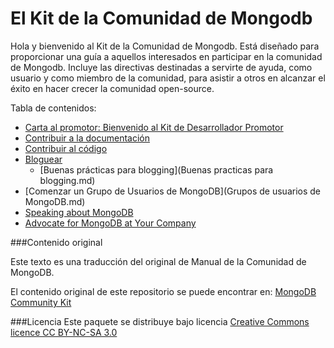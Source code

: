 El Kit de la Comunidad de Mongodb
====================================

Hola y bienvenido al Kit de la Comunidad de Mongodb. Está diseñado para proporcionar una guía a aquellos interesados en participar en la comunidad de Mongodb. Incluye las directivas destinadas a servirte de ayuda, como usuario y como miembro de la comunidad, para asistir a otros en alcanzar el éxito en hacer crecer la comunidad
open-source.

Tabla de contenidos:

* [Carta al promotor: Bienvenido al Kit de Desarrollador Promotor](Una%20carta%20al%20promotor.md)
* [Contribuir a la documentación](Contribuir%20a%20la%20documentaci%C3%B3n.md)
* [Contribuir al código](Contribuir%20al%20Codigo.md)
* [Bloguear](Bloguear.md)
  * [Buenas prácticas para blogging](Buenas practicas para blogging.md)
* [Comenzar un Grupo de Usuarios de MongoDB](Grupos de usuarios de MongoDB.md)
* [Speaking about MongoDB](Speaking%20About%20MongoDB.md)
* [Advocate for MongoDB at Your Company](At%20Your%20Company.md)


###Contenido original

Este texto es una traducción del original de Manual de la Comunidad de MongoDB.

El contenido original de este repositorio se puede encontrar en:
[MongoDB Community Kit](https://github.com/FrancescaK/MongoDB_Community_Kit)

###Licencia
Este paquete se distribuye bajo licencia [Creative Commons licence CC BY-NC-SA 3.0](http://creativecommons.org/licenses/by-nc-sa/3.0/)
